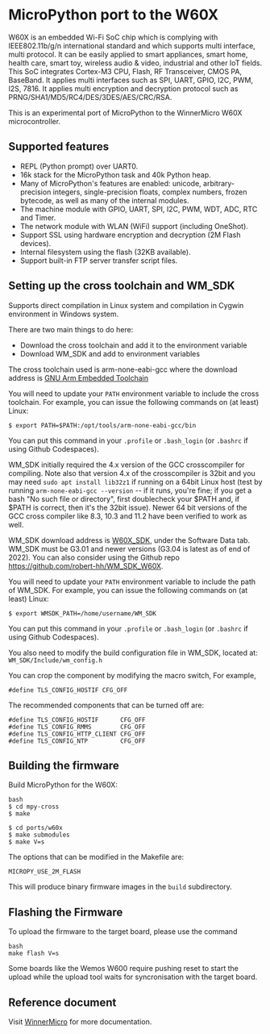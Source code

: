 MicroPython port to the W60X
=============================

W60X is an embedded Wi-Fi SoC chip which is complying with IEEE802.11b/g/n international standard and which supports multi interface, multi protocol. It can be easily applied to smart appliances, smart home, health care, smart toy, wireless audio & video, industrial and other IoT fields. This SoC integrates Cortex-M3 CPU, Flash, RF Transceiver, CMOS PA, BaseBand. It applies multi interfaces such as SPI, UART, GPIO, I2C, PWM, I2S, 7816. It applies multi encryption and decryption protocol such as PRNG/SHA1/MD5/RC4/DES/3DES/AES/CRC/RSA.

This is an experimental port of MicroPython to the WinnerMicro W60X microcontroller.  

Supported features
------------------------------------

- REPL (Python prompt) over UART0.
- 16k stack for the MicroPython task and 40k Python heap.
- Many of MicroPython's features are enabled: unicode, arbitrary-precision integers, single-precision floats, complex numbers, frozen bytecode, as well as many of the internal modules.
- The machine module with GPIO, UART, SPI, I2C, PWM, WDT, ADC, RTC and Timer.
- The network module with WLAN (WiFi) support (including OneShot).
- Support SSL using hardware encryption and decryption (2M Flash devices).
- Internal filesystem using the flash (32KB available).
- Support built-in FTP server transfer script files.

Setting up the cross toolchain and WM_SDK
------------------------------------

Supports direct compilation in Linux system and compilation in Cygwin environment in Windows system.

There are two main things to do here:
- Download the cross toolchain and add it to the environment variable
- Download WM_SDK and add to environment variables

The cross toolchain used is arm-none-eabi-gcc where the download address is [GNU Arm Embedded Toolchain](https://launchpad.net/gcc-arm-embedded/4.9/4.9-2014-q4-major)

You will need to update your `PATH` environment variable to include the cross toolchain. For example, you can issue the following commands on (at least) Linux:

    $ export PATH=$PATH:/opt/tools/arm-none-eabi-gcc/bin

You can put this command in your `.profile` or `.bash_login` (or `.bashrc` if using Github Codespaces).

WM_SDK initially required the 4.x version of the GCC crosscompiler for compiling. Note also that version 4.x of the crosscompiler is 32bit and you may need `sudo apt install lib32z1` if running on a 64bit Linux host (test by running `arm-none-eabi-gcc --version` -- if it runs, you're fine; if you get a bash "No such file or directory", first doublecheck your $PATH and, if $PATH is correct, then it's the 32bit issue).
Newer 64 bit versions of the GCC cross compiler like 8.3, 10.3 and 11.2 have been verified to work as well. 

WM_SDK download address is [W60X_SDK](http://www.winnermicro.com/en/html/1/156/158/497.html), under the Software Data tab. WM_SDK must be G3.01 and newer versions (G3.04 is latest as of end of 2022). You can also consider using the Github repo https://github.com/robert-hh/WM_SDK_W60X.

You will need to update your `PATH` environment variable to include the path of WM_SDK. For example, you can issue the following commands on (at least) Linux:

    $ export WMSDK_PATH=/home/username/WM_SDK

You can put this command in your `.profile` or `.bash_login` (or `.bashrc` if using Github Codespaces).

You also need to modify the build configuration file in WM_SDK, located at: `WM_SDK/Include/wm_config.h`

You can crop the component by modifying the macro switch, For example, 

    #define TLS_CONFIG_HOSTIF CFG_OFF

The recommended components that can be turned off are:

    #define TLS_CONFIG_HOSTIF      CFG_OFF
    #define TLS_CONFIG_RMMS        CFG_OFF
    #define TLS_CONFIG_HTTP_CLIENT CFG_OFF
    #define TLS_CONFIG_NTP         CFG_OFF

Building the firmware
---------------------

Build MicroPython for the W60X:
```
bash
$ cd mpy-cross
$ make

$ cd ports/w60x
$ make submodules
$ make V=s
```
The options that can be modified in the Makefile are:

    MICROPY_USE_2M_FLASH

This will produce binary firmware images in the `build` subdirectory.

Flashing the Firmware
-----------------------

To upload the firmware to the target board, please use the command 
```
bash
make flash V=s
```
Some boards like the Wemos W600 require pushing reset to start the upload while the upload tool waits for syncronisation with the target board.

Reference document
-----------------------
Visit [WinnerMicro](http://www.winnermicro.com/en/html/1/156/158/497.html) for more documentation.
